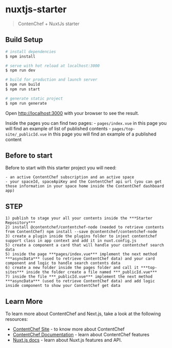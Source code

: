 # nuxtjs-starter

> ContenChef + NuxtJs starter

## Build Setup

```bash
# install dependencies
$ npm install

# serve with hot reload at localhost:3000
$ npm run dev

# build for production and launch server
$ npm run build
$ npm run start

# generate static project
$ npm run generate
```

Open [http://localhost:3000](http://localhost:3000) with your browser to see the result.

Inside the pages you can find two pages:
    - `pages/index.vue` in this page you will find an example of list of published contents
    - `pages/top-site/_publicId.vue` in this page you will find an example of a published content

## Before to start
Before to start with this starter project you will need:

    - an active ContentChef subscription and an active space 
    - your spaceId, spaceApiKey and the ContentChef api url (you can get those information in your space home inside the ContentChef dashboard app) 

## STEP

    1) publish to stage your all your contents inside the ***Starter Repository***
    2) install @contentchef/contentchef-node (needed to retrieve contents from ContentChef) npm install --save @contentchef/contentchef-node
    3) create a plugin inside the plugins folder to injext contentchef support class in app context and add it in nuxt.config.js 
    5) create a component a card that will handle your contentchef search data
    5) inside the page ***pages/index.vue*** implement the next method ***asyncData*** (used to retrieve ContentChef data) and your card component and logic to handle search contents data
    6) create a new folder inside the pages folder and call it ***top-sites*** inside the folder create a file named ***_publicId.vue***
    7) inside the file ***_publicId.vue*** implement the next method ***asyncData*** (used to retrieve ContentChef data) and add logic inside component to show your ContentChef get data

## Learn More

To learn more about ContentChef and Next.js, take a look at the following resources:

- [ContentChef Site](https://contentchef.io) - to know more about ContentChef
- [ContentChef Documentation](https://docs.contentchef.io/) - learn about ContentChef features
- [Nuxt.js docs](https://nuxtjs.org/) - learn about Nuxt.js features and API.
